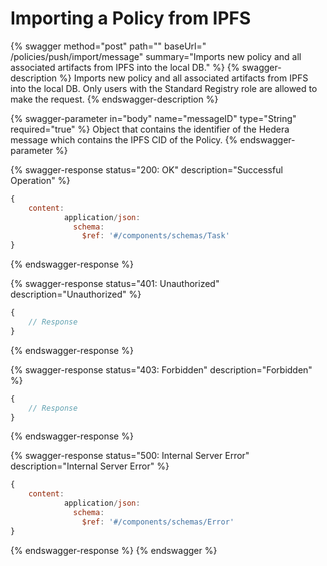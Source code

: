 # Importing a Policy from IPFS

{% swagger method="post" path="" baseUrl=" /policies/push/import/message" summary="Imports new policy and all associated artifacts from IPFS into the local DB." %}
{% swagger-description %}
Imports new policy and all associated artifacts from IPFS into the local DB. Only users with the Standard Registry role are allowed to make the request.
{% endswagger-description %}

{% swagger-parameter in="body" name="messageID" type="String" required="true" %}
Object that contains the identifier of the Hedera message which contains the IPFS CID of the Policy.
{% endswagger-parameter %}

{% swagger-response status="200: OK" description="Successful Operation" %}
```javascript
{
    content:
            application/json:
              schema:
                $ref: '#/components/schemas/Task'
}
```
{% endswagger-response %}

{% swagger-response status="401: Unauthorized" description="Unauthorized" %}
```javascript
{
    // Response
}
```
{% endswagger-response %}

{% swagger-response status="403: Forbidden" description="Forbidden" %}
```javascript
{
    // Response
}
```
{% endswagger-response %}

{% swagger-response status="500: Internal Server Error" description="Internal Server Error" %}
```javascript
{
    content:
            application/json:
              schema:
                $ref: '#/components/schemas/Error'
}
```
{% endswagger-response %}
{% endswagger %}
